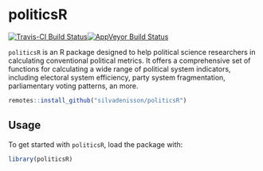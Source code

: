 politicsR
=====
[![Travis-CI Build Status](https://travis-ci.com/silvadenisson/politicsR.svg?branch=master)](https://travis-ci.org/silvadenisson/politicsR)[![AppVeyor Build Status](https://ci.appveyor.com/api/projects/status/github/silvadenisson/politicsR?branch=master&svg=true)](https://ci.appveyor.com/project/silvadenisson/politicsr)
 
`politicsR` is an R package designed to help political science researchers in calculating conventional political metrics. It offers a comprehensive set of functions for calculating a wide range of political system indicators, including electoral system efficiency, party system fragmentation, parliamentary voting patterns, an more.

```r
remotes::install_github("silvadenisson/politicsR")
```

## Usage

To get started with `politicsR`, load the package with:

```r
library(politicsR)
```
